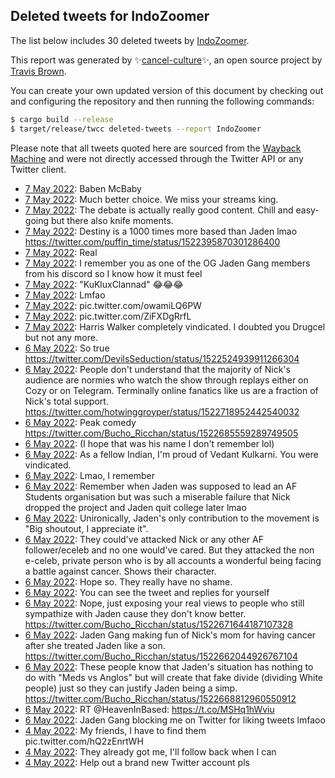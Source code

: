 ## Deleted tweets for IndoZoomer

The list below includes 30 deleted tweets by
[IndoZoomer](https://twitter.com/IndoZoomer).



This report was generated by ✨[cancel-culture](https://github.com/travisbrown/cancel-culture)✨,
an open source project by [Travis Brown](https://twitter.com/travisbrown).

You can create your own updated version of this document by checking out and configuring the
repository and then running the following commands:

```bash
$ cargo build --release
$ target/release/twcc deleted-tweets --report IndoZoomer
```

Please note that all tweets quoted here are sourced from the
[Wayback Machine](https://web.archive.org) and were not directly accessed through the Twitter API or
any Twitter client.

* [ 7 May 2022](https://web.archive.org/web/20220507194620/https://twitter.com/IndoZoomer/status/1523026302198218753): Baben McBaby <!--1523026302198218753-->
* [ 7 May 2022](https://web.archive.org/web/20220507194526/https://twitter.com/IndoZoomer/status/1523026033347526657): Much better choice. We miss your streams king. <!--1523026033347526657-->
* [ 7 May 2022](https://web.archive.org/web/20220507172137/https://twitter.com/IndoZoomer/status/1522989972394889216): The debate is actually really good content. Chill and easy-going but there also knife moments. <!--1522989972394889216-->
* [ 7 May 2022](https://web.archive.org/web/20220507155345/https://twitter.com/IndoZoomer/status/1522967762540277760): Destiny is a 1000 times more based than Jaden lmao https://twitter.com/puffin_time/status/1522395870301286400 <!--1522967762540277760-->
* [ 7 May 2022](https://web.archive.org/web/20220507154912/https://twitter.com/IndoZoomer/status/1522966629373530113): Real <!--1522966629373530113-->
* [ 7 May 2022](https://web.archive.org/web/20220507151419/https://twitter.com/IndoZoomer/status/1522957860803514369): I remember you as one of the OG Jaden Gang members from his discord so I know how it must feel <!--1522957860803514369-->
* [ 7 May 2022](https://web.archive.org/web/20220507133408/https://twitter.com/IndoZoomer/status/1522932519594643456): "KuKluxClannad" 😂😂😂 <!--1522932519594643456-->
* [ 7 May 2022](https://web.archive.org/web/20220507124642/https://twitter.com/IndoZoomer/status/1522920785782149121): Lmfao <!--1522920785782149121-->
* [ 7 May 2022](https://web.archive.org/web/20220507093058/https://twitter.com/IndoZoomer/status/1522871443897597952): pic.twitter.com/owamiLQ6PW <!--1522871443897597952-->
* [ 7 May 2022](https://web.archive.org/web/20220507093048/https://twitter.com/IndoZoomer/status/1522871437471907840): pic.twitter.com/ZiFXDgRrfL <!--1522871437471907840-->
* [ 7 May 2022](https://web.archive.org/web/20220507063928/https://twitter.com/IndoZoomer/status/1522827696627417088): Harris Walker completely vindicated. I doubted you Drugcel but not any more. <!--1522827696627417088-->
* [ 6 May 2022](https://web.archive.org/web/20220506233301/https://twitter.com/IndoZoomer/status/1522720924855795713): So true https://twitter.com/DevilsSeduction/status/1522524939911266304 <!--1522720924855795713-->
* [ 6 May 2022](https://web.archive.org/web/20220506232726/https://twitter.com/IndoZoomer/status/1522719661971759104): People don't understand that the majority of Nick's audience are normies who watch the show through replays either on Cozy or on Telegram. Terminally online fanatics like us are a fraction of Nick's total support. https://twitter.com/hotwinggroyper/status/1522718952442540032 <!--1522719661971759104-->
* [ 6 May 2022](https://web.archive.org/web/20220506213932/https://twitter.com/IndoZoomer/status/1522692430071746560): Peak comedy https://twitter.com/Bucho_Ricchan/status/1522685559289749505 <!--1522692430071746560-->
* [ 6 May 2022](https://web.archive.org/web/20220506213235/https://twitter.com/IndoZoomer/status/1522690628731424773): (I hope that was his name I don't remember lol) <!--1522690723006808064-->
* [ 6 May 2022](https://web.archive.org/web/20220506213235/https://twitter.com/IndoZoomer/status/1522690628731424773): As a fellow Indian, I'm proud of Vedant Kulkarni. You were vindicated. <!--1522690628731424773-->
* [ 6 May 2022](https://web.archive.org/web/20220506213154/https://twitter.com/IndoZoomer/status/1522690463589089281): Lmao, I remember <!--1522690463589089281-->
* [ 6 May 2022](https://web.archive.org/web/20220506212904/https://twitter.com/IndoZoomer/status/1522689730454126593): Remember when Jaden was supposed to lead an AF Students organisation but was such a miserable failure that Nick dropped the project and Jaden quit college later lmao <!--1522689730454126593-->
* [ 6 May 2022](https://web.archive.org/web/20220506212738/https://twitter.com/IndoZoomer/status/1522689488425988097): Unironically, Jaden's only contribution to the movement is "Big shoutout, I appreciate it". <!--1522689488425988097-->
* [ 6 May 2022](https://web.archive.org/web/20220506212405/https://twitter.com/IndoZoomer/status/1522688628962787329): They could've attacked Nick or any other AF follower/eceleb and no one would've cared. But they attacked the non e-celeb, private person who is by all accounts a wonderful being facing a battle against cancer. Shows their character. <!--1522688628962787329-->
* [ 6 May 2022](https://web.archive.org/web/20220506211709/https://twitter.com/IndoZoomer/status/1522686687423635456): Hope so. They really have no shame. <!--1522686687423635456-->
* [ 6 May 2022](https://web.archive.org/web/20220506205738/https://twitter.com/IndoZoomer/status/1522681977501282304): You can see the tweet and replies for yourself <!--1522681977501282304-->
* [ 6 May 2022](https://web.archive.org/web/20220506201811/https://twitter.com/IndoZoomer/status/1522671895967006721): Nope, just exposing your real views to people who still sympathize with Jaden cause they don't know better. https://twitter.com/Bucho_Ricchan/status/1522671644187107328 <!--1522671895967006721-->
* [ 6 May 2022](https://web.archive.org/web/20220507093048/https://twitter.com/IndoZoomer/status/1522871437471907840): Jaden Gang making fun of Nick's mom for having cancer after she treated Jaden like a son.  https://twitter.com/Bucho_Ricchan/status/1522662044926767104 <!--1522671495469694976-->
* [ 6 May 2022](https://web.archive.org/web/20220506201224/https://twitter.com/IndoZoomer/status/1522670499649662977): These people know that Jaden's situation has nothing to do with "Meds vs Anglos" but will create that fake divide (dividing White people) just so they can justify Jaden being a simp. https://twitter.com/Bucho_Ricchan/status/1522668812960550912 <!--1522670499649662977-->
* [ 6 May 2022](https://web.archive.org/web/20220506200312/https://twitter.com/IndoZoomer/status/1522668322960990209): RT @HeavenInBased: https://t.co/MSHq1hWviu <!--1522668322960990209-->
* [ 6 May 2022](https://web.archive.org/web/20220506194547/https://twitter.com/IndoZoomer/status/1522663753384296448): Jaden Gang blocking me on Twitter for liking tweets lmfaoo <!--1522663753384296448-->
* [ 4 May 2022](https://web.archive.org/web/20220504184428/https://twitter.com/IndoZoomer/status/1521923623359254528): My friends, I have to find them pic.twitter.com/hQ2zEnrtWH <!--1521923623359254528-->
* [ 4 May 2022](https://web.archive.org/web/20220504173337/https://twitter.com/IndoZoomer/status/1521903760892903424): They already got me, I'll follow back when I can <!--1521905756135903234-->
* [ 4 May 2022](https://web.archive.org/web/20220504173337/https://twitter.com/IndoZoomer/status/1521903760892903424): Help out a brand new Twitter account pls <!--1521903760892903424-->
